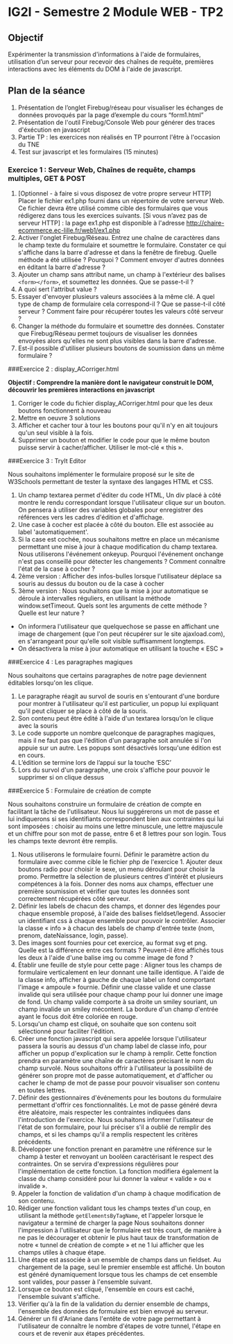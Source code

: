 # IG2I - Semestre 2 Module WEB - TP2
## Objectif
 Expérimenter la transmission d'informations à l'aide de formulaires, utilisation d’un serveur pour recevoir des chaînes de requête, premières interactions avec les éléments du DOM à l'aide de javascript.
 
 ## Plan de la séance
 1.  Présentation de l’onglet Firebug/réseau pour visualiser les échanges de données provoqués par la page d’exemple du cours “form1.html”
 2.  Présentation de l'outil Firebug/Console Web pour générer des traces d'éxécution en javascript
 3.  Partie TP : les exercices non réalisés en TP pourront l'être à l'occasion du TNE
 4. Test sur javascript et les formulaires (15 minutes)
 
 ### Exercice 1 :  Serveur Web, Chaînes de requête, champs multiples, GET & POST
 
1. [Optionnel - à faire si vous disposez de votre propre serveur HTTP] Placer le fichier ex1.php fourni dans un répertoire de votre serveur Web. Ce fichier devra être utilisé comme cible des formulaires que vous rédigerez dans tous les exercices suivants. [Si vous n’avez pas de serveur HTTP] : la page ex1.php est disponible à l'adresse http://chaire-ecommerce.ec-lille.fr/web1/ex1.php
2. Activer l'onglet Firebug/Réseau. Entrez une chaîne de caractères dans le champ texte du formulaire et soumettre le formulaire. Constater ce qui s'affiche dans la barre d'adresse et dans la fenêtre de firebug. Quelle méthode a été utilisée ? Pourquoi ? Comment envoyer d'autres données en éditant la barre d'adresse ?
3. Ajouter un champ sans attribut name, un champ à l'extérieur des balises ``<form></form>``, et soumettez les données. Que se passe-t-il ?
4. A quoi sert l'attribut value ?
5. Essayer d'envoyer plusieurs valeurs associées à la même clé. A quel type de champ de formulaire cela correspond-il ? Que se passe-t-il côté serveur ? Comment faire pour récupérer toutes les valeurs côté serveur ?
6. Changer la méthode du formulaire et soumettre des données. Constater que Firebug/Réseau permet toujours de visualiser les données envoyées alors qu'elles ne sont plus visibles dans la barre d'adresse.
7. Est-il possible d'utiliser plusieurs boutons de soumission dans un même formulaire ?

###Exercice 2 : display_ACorriger.html

**Objectif : Comprendre la manière dont le navigateur construit le DOM, découvrir les premières interactions en javascript**

1. Corriger le code du fichier display_ACorriger.html pour que les deux boutons fonctionnent à nouveau
2.  Mettre en oeuvre 3 solutions
3.  Afficher et cacher tour à tour les boutons pour qu'il n'y en ait toujours qu'un seul visible à la fois.
4. Supprimer un bouton et modifier le code pour que le même bouton puisse servir à cacher/afficher. Utiliser le mot-clé « this ».

###Exercice 3 : TryIt Editor

Nous souhaitons implémenter le formulaire proposé sur le site de W3Schools permettant de tester la syntaxe des langages HTML et CSS.

1. Un champ textarea permet d'éditer du code HTML, Un div placé à côté montre le rendu correspondant lorsque l'utilisateur clique sur un bouton. On pensera à utiliser des variables globales pour enregistrer des références vers les cadres d'édition et d'affichage.
2. Une case à cocher est placée à côté du bouton. Elle est associée au label 'automatiquement'.
3. Si la case est cochée, nous souhaitons mettre en place un mécanisme permettant une mise à jour à chaque modification du champ textarea. Nous utiliserons l'événement onkeyup. Pourquoi l'événement onchange n'est pas conseillé pour détecter les changements ? Comment connaître l'état de la case à cocher ?
4. 2ème version : Afficher des infos-bulles lorsque l'utilisateur déplace sa souris au dessus du bouton ou de la case à cocher
5. 3ème version : Nous souhaitons que la mise à jour automatique se déroule à intervalles réguliers, en utilisant la méthode window.setTimeout. Quels sont les arguments de cette méthode ? Quelle est leur nature ?
* On informera l'utilisateur que quelquechose se passe en affichant une image de chargement (que l'on peut récupérer sur le site ajaxload.com), en s'arrangeant pour qu'elle soit visible suffisamment longtemps.
* On désactivera la mise à jour automatique en utilisant la touche « ESC »

###Exercice 4 : Les paragraphes magiques

Nous souhaitons que certains paragraphes de notre page deviennent éditables lorsqu'on les clique.

1. Le paragraphe réagit au survol de souris en s'entourant d'une bordure pour montrer à l'utilisateur qu'il est particulier, un popup lui expliquant qu'il peut cliquer se place à côté de la souris.
2. Son contenu peut être édité à l'aide d'un textarea lorsqu’on le clique avec la souris
3. Le code supporte un nombre quelconque de paragraphes magiques, mais il ne faut pas que l'édition d'un paragraphe soit annulée si l'on appuie sur un autre. Les popups sont désactivés lorsqu'une édition est en cours.
4. L’édition se termine lors de l’appui sur la touche ‘ESC’
5. Lors du survol d'un paragraphe, une croix s'affiche pour pouvoir le supprimer si on clique dessus

###Exercice 5 : Formulaire de création de compte

Nous souhaitons construire un formulaire de création de compte en facilitant la tâche de l'utilisateur. Nous lui suggérerons un mot de passe et lui indiquerons si ses identifiants correspondent bien aux contraintes qui lui sont imposées : choisir au moins une lettre minuscule, une lettre majuscule et un chiffre pour son mot de passe, entre 6 et 8 lettres pour son login. Tous les champs texte devront être remplis.

1. Nous utiliserons le formulaire fourni. Définir le paramètre action du formulaire avec comme cible le fichier php de l'exercice 1. Ajouter deux boutons radio pour choisir le sexe, un menu déroulant pour choisir la promo. Permettre la sélection de plusieurs centres d'intérêt et plusieurs compétences à la fois. Donner des noms aux champs, effectuer une première soumission et vérifier que toutes les données sont correctement récupérées côté serveur.
2. Définir les labels de chacun des champs, et donner des légendes pour chaque ensemble proposé, à l'aide des balises fieldset/legend. Associer un identifiant css à chaque ensemble pour pouvoir le contrôler. Associer la classe « info » à chacun des labels de champ d'entrée texte (nom, prenom, dateNaissance, login, passe).
3. Des images sont fournies pour cet exercice, au format svg et png. Quelle est la différence entre ces formats ? Peuvent-il être affichés tous les deux à l'aide d'une balise img ou comme image de fond ?
4. Établir une feuille de style pour cette page : Aligner tous les champs de formulaire verticalement en leur donnant une taille identique. A l'aide de la classe info, afficher à gauche de chaque label un fond comportant l'image « ampoule » fournie. Définir une classe valide et une classe invalide qui sera utilisée pour chaque champ pour lui donner une image de fond. Un champ valide comporte à sa droite un smiley souriant, un champ invalide un smiley mécontent. La bordure d'un champ d'entrée ayant le focus doit être coloriée en rouge.
5. Lorsqu'un champ est cliqué, on souhaite que son contenu soit sélectionné pour faciliter l'édition.
6. Créer une fonction javascript qui sera appelée lorsque l'utilisateur passera la souris au dessus d'un champ label de classe info, pour afficher un popup d'explication sur le champ à remplir. Cette fonction prendra en paramètre une chaîne de caractères précisant le nom du champ survolé. Nous souhaitons offrir à l'utilisateur la possibilité de générer son propre mot de passe automatiquement, et d'afficher ou cacher le champ de mot de passe pour pouvoir visualiser son contenu en toutes lettres.
7. Définir des gestionnaires d'événements pour les boutons du formulaire permettant d'offrir ces fonctionnalités. Le mot de passe généré devra être aléatoire, mais respecter les contraintes indiquées dans l'introduction de l'exercice. Nous souhaitons informer l'utilisateur de l'état de son formulaire, pour lui préciser s'il a oublié de remplir des champs, et si les champs qu'il a remplis respectent les critères précédents.
8. Développer une fonction prenant en paramètre une référence sur le champ à tester et renvoyant un booléen caractérisant le respect des contraintes. On se servira d'expressions régulières pour l'implémentation de cette fonction. La fonction modifiera également la classe du champ considéré pour lui donner la valeur « valide » ou « invalide ».
9. Appeler la fonction de validation d'un champ à chaque modification de son contenu.
10. Rédiger une fonction validant tous les champs textes d'un coup, en utilisant la méthode ``getElementsByTagName``, et l'appeler lorsque le navigateur a terminé de charger la page Nous souhaitons donner l'impression à l'utilisateur que le formulaire est très court, de manière à ne pas le décourager et obtenir le plus haut taux de transformation de notre « tunnel de création de compte » et ne 1 lui afficher que les champs utiles à chaque étape.
11. Une étape est associée à un ensemble de champs dans un fieldset. Au chargement de la page, seul le premier ensemble est affiché. Un bouton est généré dynamiquement lorsque tous les champs de cet ensemble sont valides, pour passer à l'ensemble suivant.
12. Lorsque ce bouton est cliqué, l'ensemble en cours est caché, l'ensemble suivant s'affiche.
13. Vérifier qu'à la fin de la validation du dernier ensemble de champs, l'ensemble des données de formulaire est bien envoyé au serveur.
14. Générer un fil d'Ariane dans l'entête de votre page permettant à l'utilisateur de connaître le nombre d'étapes de votre tunnel, l'étape en cours et de revenir aux étapes précédentes.